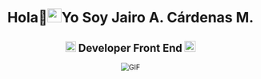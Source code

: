 <h1 align="center">Hola👋<img src="https://github.com/YourUsername/jairo51067/blob/main/icons/Hi.gif" width="28px"/>Yo Soy Jairo A. Cárdenas M.</h1>

<h2 align="center">
  <img src="https://komarev.com/ghpvc/?username=[jairo51067]&color=dc143c&style=for-the-badge" alt="Profile Views" style="height:21px;">
  Developer Front End
  <a href="https://[your-portfolio-link]">
    <img src="https://img.shields.io/badge/Portfolio-543DE0?style=for-the-badge&logo=About.me&logoColor=white" alt="Portfolio" style="height:22px;">
  </a>
</h2>

<div align="center">
 <img src="#" alt="GIF"/>
</div>

<!--
**jairo51067/jairo51067** is a ✨ _special_ ✨ repository because its `README.md` (this file) appears on your GitHub profile.

Here are some ideas to get you started:

- 🔭 I’m currently working on ...
- 🌱 I’m currently learning ...
- 👯 I’m looking to collaborate on ...
- 🤔 I’m looking for help with ...
- 💬 Ask me about ...
- 📫 How to reach me: ...
- 😄 Pronouns: ...
- ⚡ Fun fact: ...
-->
